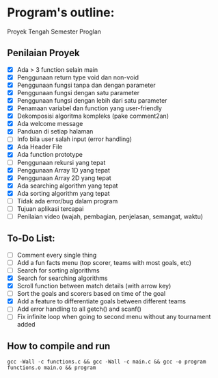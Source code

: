# Program's outline:
Proyek Tengah Semester Proglan
## Penilaian Proyek
- [X] Ada > 3 function selain main
- [X] Penggunaan return type void dan non-void
- [X] Penggunaan fungsi tanpa dan dengan parameter
- [X] Penggunaan fungsi dengan satu parameter
- [X] Penggunaan fungsi dengan lebih dari satu parameter
- [X] Penamaan variabel dan function yang user-friendly
- [X] Dekomposisi algoritma kompleks (pake comment2an)
- [X] Ada welcome message
- [X] Panduan di setiap halaman
- [ ] Info bila user salah input (error handling)
- [X] Ada Header File
- [X] Ada function prototype
- [ ] Penggunaan rekursi yang tepat
- [X] Penggunaan Array 1D yang tepat
- [X] Penggunaan Array 2D yang tepat
- [X] Ada searching algorithm yang tepat
- [X] Ada sorting algorithm yang tepat
- [ ] Tidak ada error/bug dalam program
- [ ] Tujuan aplikasi tercapai
- [ ] Penilaian video (wajah, pembagian, penjelasan, semangat, waktu)
## To-Do List:
- [ ] Comment every single thing
- [ ] Add a fun facts menu (top scorer, teams with most goals, etc)
- [ ] Search for sorting algorithms
- [X] Search for searching algorithms
- [X] Scroll function between match details (with arrow key)
- [ ] Sort the goals and scorers based on time of the goal
- [X] Add a feature to differentiate goals between different teams
- [ ] Add error handling to all getch() and scanf()
- [ ] Fix infinite loop when going to second menu without any tournament added
## How to compile and run
```
gcc -Wall -c functions.c && gcc -Wall -c main.c && gcc -o program functions.o main.o && program
```